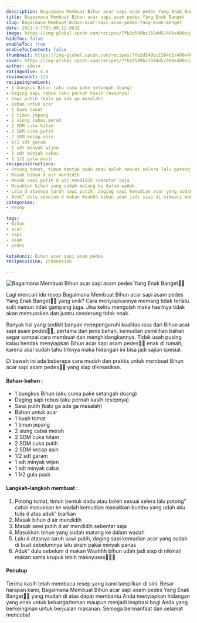 ```yaml
---
description: Bagaimana Membuat Bihun acar sapi asam pedes Yang Enak Banget"
title: Bagaimana Membuat Bihun acar sapi asam pedes Yang Enak Banget
slug: Bagaimana-Membuat-Bihun-acar-sapi-asam-pedes-Yang-Enak-Banget
date: 2022-3-7T03:09:12.063Z
image: https://img-global.cpcdn.com/recipes/7fb2d549bc1594d5/400x400cq70/photo.jpg
hideToc: false
enableToc: true
enableTocContent: false
thumbnail: https://img-global.cpcdn.com/recipes/7fb2d549bc1594d5/400x400cq70/photo.jpg
cover: https://img-global.cpcdn.com/recipes/7fb2d549bc1594d5/400x400cq70/photo.jpg
author: admin
ratingvalue: 4.8
reviewcount: 124
recipeingredient:
- 1 bungkus Bihun (aku cuma pake setangah doang)
- Daging sapi rebus (aku pernah kasih resepnya)
- Sawi putih (kalo ga ada ga masalah)
- Bahan untuk acar
- 1 buah tomat
- 1 timun jepang
- 2 siung cabai merah
- 2 SDM cuka hitam
- 2 SDM cuka putih
- 2 SDM kecap asin
- 1/2 sdt garam
- 1 sdt minyak wijen
- 1 sdt minyak cabai
- 1 1/2 gula pasir
recipeinstructions:
- Potong tomat, timun bentuk dadu atau boleh sesuai selera lalu potong” cabai masukkan ke wadah kemudian masukkan bumbu yang udah aku tulis d atas aduk” biarkan
- Masak bihun d air mendidih
- Masak sawi putih d air mendidih sebentar saja
- Masukkan bihun yang sudah matang ke dalam wadah
- Lalu d atasnya taruh sawi putih, daging sapi kemudian acar yang sudah di buat sebelumnya lalu siram pakai minyak panas
- Aduk” dulu sebelum d makan Waahhh bihun udah jadi siap di nikmati makan sama krupuk lebih maknyusss🤗🤗🤗
categories:
- Resep

tags:
- Bihun
- acar
- sapi
- asam
- pedes

katakunci: Bihun acar sapi asam pedes
recipecuisine: Indonesian

---
```


![Bagaimana Membuat Bihun acar sapi asam pedes Yang Enak Banget👩‍🍳](https://img-global.cpcdn.com/recipes/7fb2d549bc1594d5/400x400cq70/photo.jpg)

Lagi mencari ide resep Bagaimana Membuat Bihun acar sapi asam pedes Yang Enak Banget👩‍🍳 yang unik? Cara menyiapkannya memang tidak terlalu sulit namun tidak gampang juga. Jika keliru mengolah maka hasilnya tidak akan memuaskan dan justru cenderung tidak enak.

Banyak hal yang sedikit banyak mempengaruhi kualitas rasa dari Bihun acar sapi asam pedes👩‍🍳, pertama dari jenis bahan, kemudian pemilihan bahan segar sampai cara membuat dan menghidangkannya. Tidak usah pusing kalau hendak menyiapkan Bihun acar sapi asam pedes👩‍🍳 enak di rumah, karena asal sudah tahu triknya maka hidangan ini bisa jadi sajian spesial.

Di bawah ini ada beberapa cara mudah dan praktis untuk membuat Bihun acar sapi asam pedes👩‍🍳 yang siap dikreasikan.

<!--inarticleads1-->

#### Bahan-bahan :

- 1 bungkus Bihun (aku cuma pake setangah doang)
- Daging sapi rebus (aku pernah kasih resepnya)
- Sawi putih (kalo ga ada ga masalah)
- Bahan untuk acar
- 1 buah tomat
- 1 timun jepang
- 2 siung cabai merah
- 2 SDM cuka hitam
- 2 SDM cuka putih
- 2 SDM kecap asin
- 1/2 sdt garam
- 1 sdt minyak wijen
- 1 sdt minyak cabai
- 1 1/2 gula pasir

<!--inarticleads2-->

#### Langkah-langkah membuat :

1. Potong tomat, timun bentuk dadu atau boleh sesuai selera lalu potong” cabai masukkan ke wadah kemudian masukkan bumbu yang udah aku tulis d atas aduk” biarkan
1. Masak bihun d air mendidih
1. Masak sawi putih d air mendidih sebentar saja
1. Masukkan bihun yang sudah matang ke dalam wadah
1. Lalu d atasnya taruh sawi putih, daging sapi kemudian acar yang sudah di buat sebelumnya lalu siram pakai minyak panas
1. Aduk” dulu sebelum d makan Waahhh bihun udah jadi siap di nikmati makan sama krupuk lebih maknyusss🤗🤗🤗

#### Penutup

Terima kasih telah membaca resep yang kami tampilkan di sini. Besar harapan kami, Bagaimana Membuat Bihun acar sapi asam pedes Yang Enak Banget👩‍🍳 yang mudah di atas dapat membantu Anda menyiapkan hidangan yang enak untuk keluarga/teman maupun menjadi inspirasi bagi Anda yang berkeinginan untuk berjualan makanan. Semoga bermanfaat dan selamat mencoba!